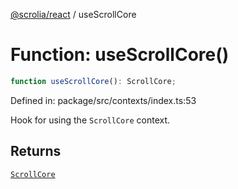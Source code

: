[@scrolia/react](../README.md) / useScrollCore

# Function: useScrollCore()

```ts
function useScrollCore(): ScrollCore;
```

Defined in: package/src/contexts/index.ts:53

Hook for using the `ScrollCore` context.

## Returns

[`ScrollCore`](../type-aliases/ScrollCore.md)
